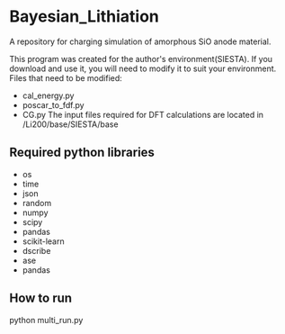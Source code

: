 # Bayesian_Lithiation

A repository for charging simulation of amorphous SiO anode material.

This program was created for the author's environment(SIESTA).
If you download and use it, you will need to modify it to suit your environment.
Files that need to be modified:
- cal_energy.py
- poscar_to_fdf.py
- CG.py
The input files required for DFT calculations are located in /Li200/base/SIESTA/base

## Required python libraries
- os
- time
- json
- random
- numpy
- scipy
- pandas
- scikit-learn
- dscribe
- ase
- pandas

## How to run

python multi_run.py
